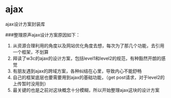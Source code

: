 # ajax
ajax设计方案封装库

###整理原声ajax设计方案原因如下：
  1. 从资源合理利用的角度以及网站优化角度去想，每次为了那几个功能，去引用一个框架，不划算
  2. 拜读了w3c的ajax的设计方案，包括level1和level2的规范，有种豁然开朗的感觉
  3. 有朋友遇到ajax的跨域方案，各种纠结在心里，导致内心不能舒畅
  4. 自己的框架底层也要需要用到ajax的基础功能，（get post请求，对于level2的上传暂时没用到）
  5. 最关键的也是之前对这块概念十分模糊，所以开始整理ajax这块的设计方案
